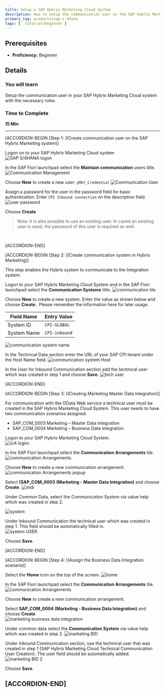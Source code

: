 ```yaml
---
title: Setup a SAP Hybris Marketing Cloud System
description: How to setup the communication user on the SAP Hybris Marketing Cloud system.
primary_tag: products>sap-s-4hana
tags: [  tutorial>beginner ]
---
```


## Prerequisites  
 - **Proficiency:** Beginner

## Details
### You will learn  
Setup the communication user in your SAP Hybris Marketing Cloud system with the necessary roles.

### Time to Complete
**15 Min**

---

[ACCORDION-BEGIN [Step 1: ](Create communication user on the SAP Hybris Marketing system)]

Logon on to your SAP Hybris Marketing Cloud system
![SAP S/4HANA logon](1.png)

In the SAP Fiori launchpad select the **Maintain communication** users title.
![Communication Management](2.png)

Choose **New** to create a new user: `yMkt_Credential`
![Communication User](3.png)

Assign a password for the user in the password field for basic authentication. Enter `CPI Inbound connection` on the description field.
![user password](4.png)  

Choose **Create**
>Note:  It is also possible to use an existing user.  In cased an existing user is used, the password of this user is required as well.

&nbsp;

[ACCORDION-END]

[ACCORDION-BEGIN [Step 2: ](Create communication system in Hybris Marketing)]

This step enables the Hybris system to communicate to the Integration system.

Logon to your SAP Hybris Marketing Cloud System and in the SAP Fiori launchpad select the **Communication Systems** title.
![communication tile](5.png)  

Choose **New** to create a new system. Enter the value as shown below and choose **Create**..  Please remember the information here for later usage.  

Field Name             | Entry Value
---------              | -------------
System ID              | `CPI-GLOBAL`
System Name            | `CPI-inbound`

![communication system name](6.png)

In the Technical Data section enter the URL of your SAP CPI tenant under the Host Name field.
![communication system Host](7.png)

In the User for Inbound Communication section add the technical user which was created in step 1 and choose **Save**.
![tech user](8.png)


[ACCORDION-END]


[ACCORDION-BEGIN [Step 3: ](Creating Marketing Master Data integration)]  

For communication with the OData Web service a technical user must be created in the SAP Hybris Marketing Cloud System.
This user needs to have two communication scenarios assigned:  

 - SAP_COM_0003 Marketing – Master Data Integration   
 - SAP_COM_0004 Marketing – Business Data Integration  

Logon to your SAP Hybris Marketing Cloud System.  
![s/4 logon](1.png)

In the SAP Fiori launchpad select the **Communication Arrangements** tile.  
![communication Arrangements](9.png)  

Choose **New** to create a new communication arrangement.
![communication Arrangements popup](10.png)  

Select **(SAP_COM_0003 (Marketing - Master Data Integration)** and choose **Create**.
![mdi](11.png)  

Under Common Data, select the Communication System via value help which was created in step 2.

![system](12.png)  

Under Inbound Communication the technical user which was created in step 1. This field should be automatically filled in.  
![system USER](13.png)

Choose **Save**.

[ACCORDION-END]

[ACCORDION-BEGIN [Step 4: ](Assign the Business Data Integration scenario)]


Select the **Home** icon on the top of the screen.
![home](18.png)

In the SAP Fiori launchpad select the **Communication Arrangements** tile.  
![communication Arrangements](9.png)  

Choose **New** to create a new communication arrangement.

Select **SAP_COM_0004 (Marketing - Business Data Integration)** and choose **Create**.  
![marketing business data integration](14.png)

Under common data select the **Communication System** via value help which was created in step 2.
![marketing BID](16.png)

Under Inbound Communication section,  use the technical user that was created in step 1 (SAP Hybris Marketing Cloud Technical Communication User Creation).  The user field should be automatically added.
![marketing BID 2](17.png)  

Choose **Save**.

[ACCORDION-END]
---
